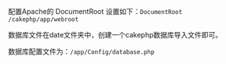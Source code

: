 配置Apache的 DocumentRoot 设置如下：`DocumentRoot /cakephp/app/webroot`

数据库文件在date文件夹中，创建一个cakephp数据库导入文件即可。

数据库配置文件为：`/app/Config/database.php`